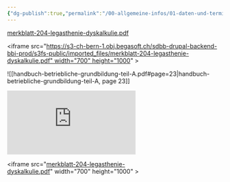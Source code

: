 ```yaml
---
{"dg-publish":true,"permalink":"/00-allgemeine-infos/01-daten-und-termine/","noteIcon":""}
---
```


[merkblatt-204-legasthenie-dyskalkulie.pdf](https://s3-ch-bern-1.obj.begasoft.ch/sdbb-drupal-backend-bbi-prod/s3fs-public/imported_files/merkblatt-204-legasthenie-dyskalkulie.pdf)

<iframe src="https://s3-ch-bern-1.obj.begasoft.ch/sdbb-drupal-backend-bbi-prod/s3fs-public/imported_files/merkblatt-204-legasthenie-dyskalkulie.pdf" width="700" height="1000" ></iframe>


![[handbuch-betriebliche-grundbildung-teil-A.pdf#page=23|handbuch-betriebliche-grundbildung-teil-A, page 23]]

![hh](https://s3-ch-bern-1.obj.begasoft.ch/sdbb-drupal-backend-bbi-prod/s3fs-public/imported_files/merkblatt-204-legasthenie-dyskalkulie.pdf)

<iframe src="[merkblatt-204-legasthenie-dyskalkulie.pdf](https://s3-ch-bern-1.obj.begasoft.ch/sdbb-drupal-backend-bbi-prod/s3fs-public/imported_files/merkblatt-204-legasthenie-dyskalkulie.pdf)" width="700" height="1000" ></iframe>
